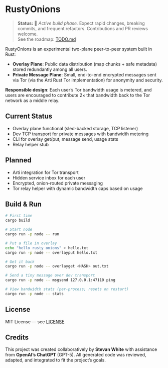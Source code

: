 # RustyOnions

> **Status:** 🚧 *Active build phase.* Expect rapid changes, breaking commits, and frequent refactors. Contributions and PR reviews welcome.  
> See the roadmap: [TODO.md](TODO.md)

RustyOnions is an experimental two-plane peer-to-peer system built in Rust:

- **Overlay Plane**: Public data distribution (map chunks + safe metadata) stored redundantly among all users.
- **Private Message Plane**: Small, end-to-end encrypted messages sent via Tor (via the Arti Rust Tor implementation) for anonymity and security.

**Responsible design**: Each user’s Tor bandwidth usage is metered, and users are encouraged to contribute 2× that bandwidth back to the Tor network as a middle relay.

## Current Status
- Overlay plane functional (sled-backed storage, TCP listener)
- Dev TCP transport for private messages with bandwidth metering
- CLI for overlay get/put, message send, usage stats
- Relay helper stub

## Planned
- Arti integration for Tor transport
- Hidden service inbox for each user
- Encrypted, onion-routed private messaging
- Tor relay helper with dynamic bandwidth caps based on usage

## Build & Run
```bash
# First time
cargo build

# Start node
cargo run -p node -- run

# Put a file in overlay
echo "hello rusty onions" > hello.txt
cargo run -p node -- overlayput hello.txt

# Get it back
cargo run -p node -- overlayget <HASH> out.txt

# Send a tiny message over dev transport
cargo run -p node -- msgsend 127.0.0.1:47110 ping

# View bandwidth stats (per-process; resets on restart)
cargo run -p node -- stats

```

## License
MIT License — see [LICENSE](LICENSE)

## Credits
This project was created collaboratively by **Stevan White** with assistance from **OpenAI’s ChatGPT** (GPT-5).
All generated code was reviewed, adapted, and integrated to fit the project’s goals.
